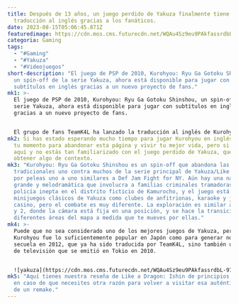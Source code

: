 ```yaml
---
title: Después de 13 años, un juego perdido de Yakuza finalmente tiene una
  traducción al inglés gracias a los fanáticos.
date: 2023-08-15T05:06:45.871Z
featuredimage: https://cdn.mos.cms.futurecdn.net/WQAu4Sz9eu9PAkfassrdbL-970-80.jpg.webp
categoria: Gaming
tags:
  - "#Gaming"
  - "#Yakuza"
  - "#Videojuegos"
short-description: "El juego de PSP de 2010, Kurohyou: Ryu Ga Gotoku Shinshou,
  un spin-off de la serie Yakuza, ahora está disponible para jugar con
  subtítulos en inglés gracias a un nuevo proyecto de fans."
mk1: >-
  El juego de PSP de 2010, Kurohyou: Ryu Ga Gotoku Shinshou, un spin-off de la
  serie Yakuza, ahora está disponible para jugar con subtítulos en inglés
  gracias a un nuevo proyecto de fans.


  El grupo de fans TeamK4L ha lanzado la traducción al inglés de Kurohyou en su sitio web oficial después de retrasarla fuera de 2022. Necesitarás una copia del juego para instalar el archivo, pero una vez hecho esto, ¡podrás jugar el juego y finalmente entender qué diablos está pasando! ¡Hurra por los fans!
mk2: Si has estado esperando mucho tiempo para jugar Kurohyou en inglés, este es
  tu momento para abandonar esta página y vivir tu mejor vida, pero si estás
  aquí y no estás tan familiarizado con el juego perdido de Yakuza, quédate para
  obtener algo de contexto.
mk3: "Kurohyou: Ryu Ga Gotoku Shinshou es un spin-off que abandona las peleas
  tradicionales uno contra muchos de la serie principal de Yakuza/Like a Dragon
  por peleas uno a uno similares a Def Jam Fight for NY. Aún hay una narrativa
  grande y melodramática que involucra a familias criminales tramadoras y a una
  policía inepta en el distrito ficticio de Kamurocho, y el juego está lleno de
  minijuegos clásicos de Yakuza como clubes de anfitrionas, karaoke y juegos de
  casino, pero el combate es muy diferente. La exploración es similar a Yakuza 1
  y 2, donde la cámara está fija en una posición, y se hace la transición entre
  diferentes áreas del mapa a medida que te mueves por ellas."
mk4: >-
  Puede que no sea considerado uno de los mejores juegos de Yakuza, pero
  Kurohyou fue lo suficientemente popular en Japón como para generar no solo una
  secuela en 2012, que ya ha sido traducida por TeamK4L, sino también una serie
  de televisión que se emitió en Tokio en 2010.


  ![yakuza](https://cdn.mos.cms.futurecdn.net/WQAu4Sz9eu9PAkfassrdbL-970-80.jpg.webp "yakuza")
mk5: "Aquí tienes nuestra reseña de Like a Dragon: Ishin de principios de año,
  en caso de que necesites otra razón para volver a visitar esa auténtica joya
  de un remake."
---
```

